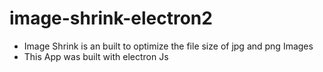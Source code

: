 # image-shrink-electron2

- Image Shrink is an built to optimize the file size of jpg and png Images
- This App was built with electron Js
